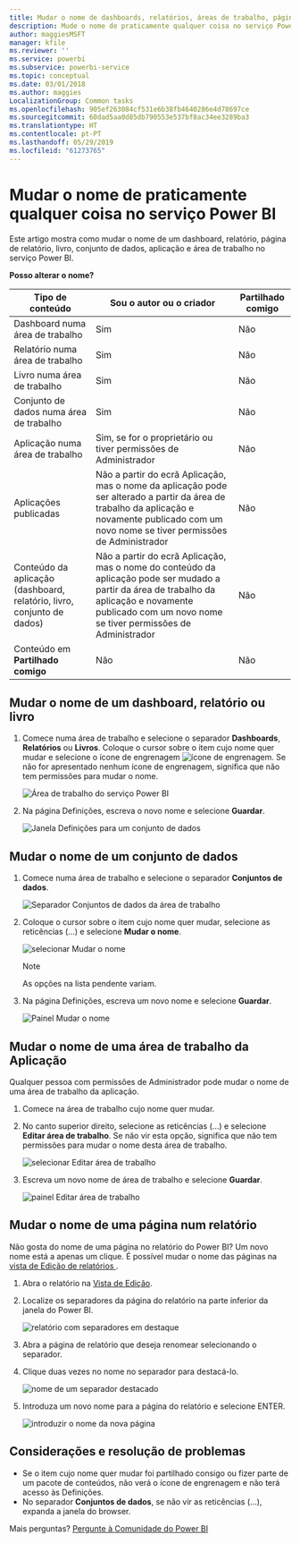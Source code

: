 ```yaml
---
title: Mudar o nome de dashboards, relatórios, áreas de trabalho, páginas de relatório e conjuntos de dados
description: Mude o nome de praticamente qualquer coisa no serviço Power BI.
author: maggiesMSFT
manager: kfile
ms.reviewer: ''
ms.service: powerbi
ms.subservice: powerbi-service
ms.topic: conceptual
ms.date: 03/01/2018
ms.author: maggies
LocalizationGroup: Common tasks
ms.openlocfilehash: 905ef263084cf531e6b38fb4640286e4d78697ce
ms.sourcegitcommit: 60dad5aa0d85db790553e537bf8ac34ee3289ba3
ms.translationtype: HT
ms.contentlocale: pt-PT
ms.lasthandoff: 05/29/2019
ms.locfileid: "61273765"
---
```

# <a name="rename-almost-anything-in-power-bi-service"></a>Mudar o nome de praticamente qualquer coisa no serviço Power BI
Este artigo mostra como mudar o nome de um dashboard, relatório, página de relatório, livro, conjunto de dados, aplicação e área de trabalho no serviço Power BI.

**Posso alterar o nome?**

| Tipo de conteúdo | Sou o autor ou o criador | Partilhado comigo |
| --- | --- | --- |
| Dashboard numa área de trabalho |Sim |Não |
| Relatório numa área de trabalho |Sim |Não |
| Livro numa área de trabalho |Sim |Não |
| Conjunto de dados numa área de trabalho |Sim |Não |
| Aplicação numa área de trabalho |Sim, se for o proprietário ou tiver permissões de Administrador |Não |
| Aplicações publicadas |Não a partir do ecrã Aplicação, mas o nome da aplicação pode ser alterado a partir da área de trabalho da aplicação e novamente publicado com um novo nome se tiver permissões de Administrador |Não |
| Conteúdo da aplicação (dashboard, relatório, livro, conjunto de dados) |Não a partir do ecrã Aplicação, mas o nome do conteúdo da aplicação pode ser mudado a partir da área de trabalho da aplicação e novamente publicado com um novo nome se tiver permissões de Administrador |Não |
| Conteúdo em **Partilhado comigo** |Não |Não |

## <a name="rename-a-dashboard-report-or-workbook"></a>Mudar o nome de um dashboard, relatório ou livro
1. Comece numa área de trabalho e selecione o separador **Dashboards**, **Relatórios** ou **Livros**. Coloque o cursor sobre o item cujo nome quer mudar e selecione o ícone de engrenagem ![ícone de engrenagem](media/service-rename/powerbi-cog-icon.png). Se não for apresentado nenhum ícone de engrenagem, significa que não tem permissões para mudar o nome.
   
   ![Área de trabalho do serviço Power BI](media/service-rename/power-bi-workspace-dashboards.png)
2. Na página Definições, escreva o novo nome e selecione **Guardar**.
   
   ![Janela Definições para um conjunto de dados](media/service-rename/power-bi-rename-dashboard2.png)

## <a name="rename-a-dataset"></a>Mudar o nome de um conjunto de dados
1. Comece numa área de trabalho e selecione o separador **Conjuntos de dados**.
   
   ![Separador Conjuntos de dados da área de trabalho](media/service-rename/power-bi-ellipses.png)
2. Coloque o cursor sobre o item cujo nome quer mudar, selecione as reticências (…) e selecione **Mudar o nome**.  
   
      ![selecionar Mudar o nome](media/service-rename/power-bi-rename-datasets.png)
   
   > [!NOTE]
   > As opções na lista pendente variam.
   > 
   > 
3. Na página Definições, escreva um novo nome e selecione **Guardar**.
   
     ![Painel Mudar o nome](media/service-rename/power-bi-rename.png)

## <a name="rename-an-app-workspace"></a>Mudar o nome de uma área de trabalho da Aplicação
Qualquer pessoa com permissões de Administrador pode mudar o nome de uma área de trabalho da aplicação.

1. Comece na área de trabalho cujo nome quer mudar.
2. No canto superior direito, selecione as reticências (...) e selecione **Editar área de trabalho**. Se não vir esta opção, significa que não tem permissões para mudar o nome desta área de trabalho. 
   
    ![selecionar Editar área de trabalho](media/service-rename/power-bi-edit-workspace.png)
3. Escreva um novo nome de área de trabalho e selecione **Guardar**.
   
   ![painel Editar área de trabalho](media/service-rename/power-bi-workspace-rename.png)

## <a name="rename-a-page-in-a-report"></a>Mudar o nome de uma página num relatório
Não gosta do nome de uma página no relatório do Power BI?  Um novo nome está a apenas um clique. É possível mudar o nome das páginas na [vista de Edição de relatórios ](service-interact-with-a-report-in-editing-view.md).

1. Abra o relatório na [Vista de Edição](consumer/end-user-reading-view.md).
2. Localize os separadores da página do relatório na parte inferior da janela do Power BI.
   
    ![relatório com separadores em destaque](media/service-rename/report-page-tabs-new.png)
3. Abra a página de relatório que deseja renomear selecionando o separador.
4. Clique duas vezes no nome no separador para destacá-lo.  
   
    ![nome de um separador destacado](media/service-rename/hilite-tab.png)
5. Introduza um novo nome para a página do relatório e selecione ENTER.
   
    ![introduzir o nome da nova página](media/service-rename/new-name.png)

## <a name="considerations-and-troubleshooting"></a>Considerações e resolução de problemas
* Se o item cujo nome quer mudar foi partilhado consigo ou fizer parte de um pacote de conteúdos, não verá o ícone de engrenagem e não terá acesso às Definições.
* No separador **Conjuntos de dados**, se não vir as reticências (…), expanda a janela do browser.

Mais perguntas? [Pergunte à Comunidade do Power BI](http://community.powerbi.com/)


